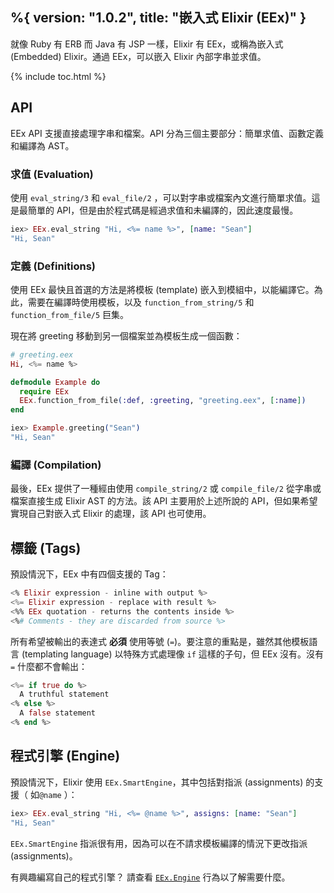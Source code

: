 %{
  version: "1.0.2",
  title: "嵌入式 Elixir (EEx)"
}
---

就像 Ruby 有 ERB 而 Java 有 JSP 一樣，Elixir 有 EEx，或稱為嵌入式 (Embedded) Elixir。通過 EEx，可以嵌入 Elixir 內部字串並求值。

{% include toc.html %}

## API

EEx API 支援直接處理字串和檔案。API 分為三個主要部分：簡單求值、函數定義和編譯為 AST。

### 求值 (Evaluation)

使用 `eval_string/3` 和 `eval_file/2` ，可以對字串或檔案內文進行簡單求值。這是最簡單的 API，但是由於程式碼是經過求值和未編譯的，因此速度最慢。

```elixir
iex> EEx.eval_string "Hi, <%= name %>", [name: "Sean"]
"Hi, Sean"
```

### 定義 (Definitions)

使用 EEx 最快且首選的方法是將模板 (template) 嵌入到模組中，以能編譯它。為此，需要在編譯時使用模板，以及 `function_from_string/5` 和 `function_from_file/5` 巨集。

現在將 greeting 移動到另一個檔案並為模板生成一個函數：

```elixir
# greeting.eex
Hi, <%= name %>

defmodule Example do
  require EEx
  EEx.function_from_file(:def, :greeting, "greeting.eex", [:name])
end

iex> Example.greeting("Sean")
"Hi, Sean"
```

### 編譯 (Compilation)

最後，EEx 提供了一種經由使用 `compile_string/2` 或 `compile_file/2` 從字串或檔案直接生成 Elixir AST 的方法。該 API 主要用於上述所說的 API，但如果希望實現自己對嵌入式 Elixir 的處理，該 API 也可使用。

## 標籤 (Tags)

預設情況下，EEx 中有四個支援的 Tag：

```elixir
<% Elixir expression - inline with output %>
<%= Elixir expression - replace with result %>
<%% EEx quotation - returns the contents inside %>
<%# Comments - they are discarded from source %>
```

所有希望被輸出的表達式 __必須__ 使用等號 (`=`)。要注意的重點是，雖然其他模板語言 (templating language) 以特殊方式處理像 `if` 這樣的子句，但 EEx 沒有。沒有 `=` 什麼都不會輸出：

```elixir
<%= if true do %>
  A truthful statement
<% else %>
  A false statement
<% end %>
```

## 程式引擎 (Engine)

預設情況下，Elixir 使用 `EEx.SmartEngine`，其中包括對指派 (assignments) 的支援（ 如`@name` ）：

```elixir
iex> EEx.eval_string "Hi, <%= @name %>", assigns: [name: "Sean"]
"Hi, Sean"
```

`EEx.SmartEngine` 指派很有用，因為可以在不請求模板編譯的情況下更改指派 (assignments)。

有興趣編寫自己的程式引擎？ 請查看 [`EEx.Engine`](https://hexdocs.pm/eex/EEx.Engine.html) 行為以了解需要什麼。